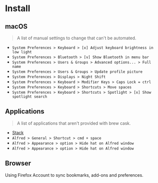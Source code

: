 # Install

## macOS

> A list of manual settings to change that can't be automated.

* `System Preferences > Keyboard > [x] Adjust keyboard brightness in low light`
* `System Preferences > Bluetooth > [v] Show Bluetooth in menu bar`
* `System Preferences > Users & Groups > Advanced options... > Full name`
* `System Preferences > Users & Groups > Update profile picture`
* `System Preferences > Displays > Night Shift`
* `System Preferences > Keyboard > Modifier Keys > Caps Lock = ctrl`
* `System Preferences > Keyboard > Shortcuts > Move spaces`
* `System Preferences > Keyboard > Shortcuts > Spotlight > [x] Show spotlight search`

## Applications

> A list of applications that aren't provided with brew cask.
* [Stack](https://mirror.transip.net/stack/software/Stack-osx-latest.pkg)
* `Alfred > General > Shortcut > cmd + space`
* `Alfred > Appearance > option > Hide hat on Alfred window `
* `Alfred > Appearance > option > Hide hat on Alfred window `


## Browser

Using Firefox Account to sync bookmarks, add-ons and preferences. 